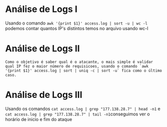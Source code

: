 
# Análise de Logs I

Usando o comando `awk '{print $1}' access.log | sort -u | wc -l` podemos contar quantos IP's distintos temos no arquivo usando wc-l

# Análise de Logs II

	Como o objetivo é saber qual é o atacante, o mais simple é validar qual IP fez o maior número de requisicoes, usando o comando `awk '{print $1}' access.log | sort | uniq -c | sort -u` fica como o último caso.
# Análise de Logs III

Usando os comandos `cat access.log | grep "177.138.28.7" | head -n1` e `cat access.log | grep "177.138.28.7" | tail -n1`conseguimos ver o horário de inicio e fim do ataque

